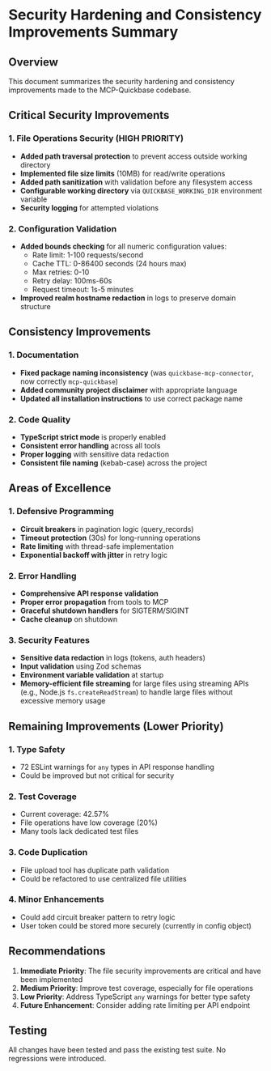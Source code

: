 # Security Hardening and Consistency Improvements Summary

## Overview
This document summarizes the security hardening and consistency improvements made to the MCP-Quickbase codebase.

## Critical Security Improvements

### 1. File Operations Security (HIGH PRIORITY)
- **Added path traversal protection** to prevent access outside working directory
- **Implemented file size limits** (10MB) for read/write operations
- **Added path sanitization** with validation before any filesystem access
- **Configurable working directory** via `QUICKBASE_WORKING_DIR` environment variable
- **Security logging** for attempted violations

### 2. Configuration Validation
- **Added bounds checking** for all numeric configuration values:
  - Rate limit: 1-100 requests/second
  - Cache TTL: 0-86400 seconds (24 hours max)
  - Max retries: 0-10
  - Retry delay: 100ms-60s
  - Request timeout: 1s-5 minutes
- **Improved realm hostname redaction** in logs to preserve domain structure

## Consistency Improvements

### 1. Documentation
- **Fixed package naming inconsistency** (was `quickbase-mcp-connector`, now correctly `mcp-quickbase`)
- **Added community project disclaimer** with appropriate language
- **Updated all installation instructions** to use correct package name

### 2. Code Quality
- **TypeScript strict mode** is properly enabled
- **Consistent error handling** across all tools
- **Proper logging** with sensitive data redaction
- **Consistent file naming** (kebab-case) across the project

## Areas of Excellence

### 1. Defensive Programming
- **Circuit breakers** in pagination logic (query_records)
- **Timeout protection** (30s) for long-running operations
- **Rate limiting** with thread-safe implementation
- **Exponential backoff with jitter** in retry logic

### 2. Error Handling
- **Comprehensive API response validation**
- **Proper error propagation** from tools to MCP
- **Graceful shutdown handlers** for SIGTERM/SIGINT
- **Cache cleanup** on shutdown

### 3. Security Features
- **Sensitive data redaction** in logs (tokens, auth headers)
- **Input validation** using Zod schemas
- **Environment variable validation** at startup
- **Memory-efficient file streaming** for large files using streaming APIs (e.g., Node.js `fs.createReadStream`) to handle large files without excessive memory usage

## Remaining Improvements (Lower Priority)

### 1. Type Safety
- 72 ESLint warnings for `any` types in API response handling
- Could be improved but not critical for security

### 2. Test Coverage
- Current coverage: 42.57%
- File operations have low coverage (20%)
- Many tools lack dedicated test files

### 3. Code Duplication
- File upload tool has duplicate path validation
- Could be refactored to use centralized file utilities

### 4. Minor Enhancements
- Could add circuit breaker pattern to retry logic
- User token could be stored more securely (currently in config object)

## Recommendations

1. **Immediate Priority**: The file security improvements are critical and have been implemented
2. **Medium Priority**: Improve test coverage, especially for file operations
3. **Low Priority**: Address TypeScript `any` warnings for better type safety
4. **Future Enhancement**: Consider adding rate limiting per API endpoint

## Testing
All changes have been tested and pass the existing test suite. No regressions were introduced.